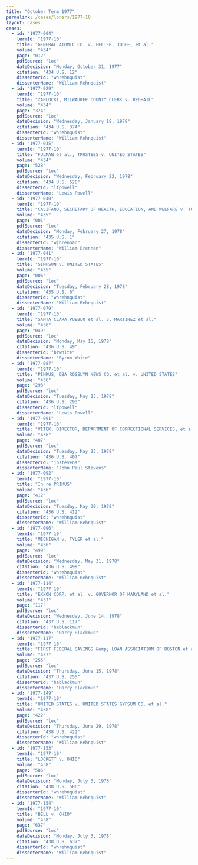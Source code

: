 ```yaml
---
title: "October Term 1977"
permalink: /cases/loners/1977-10
layout: cases
cases:
  - id: "1977-004"
    termId: "1977-10"
    title: "GENERAL ATOMIC CO. v. FELTER, JUDGE, et al."
    volume: "434"
    page: "012"
    pdfSource: "loc"
    dateDecision: "Monday, October 31, 1977"
    citation: "434 U.S. 12"
    dissenterId: "whrehnquist"
    dissenterName: "William Rehnquist"
  - id: "1977-029"
    termId: "1977-10"
    title: "ZABLOCKI, MILWAUKEE COUNTY CLERK v. REDHAIL"
    volume: "434"
    page: "374"
    pdfSource: "loc"
    dateDecision: "Wednesday, January 18, 1978"
    citation: "434 U.S. 374"
    dissenterId: "whrehnquist"
    dissenterName: "William Rehnquist"
  - id: "1977-035"
    termId: "1977-10"
    title: "FULMAN et al., TRUSTEES v. UNITED STATES"
    volume: "434"
    page: "528"
    pdfSource: "loc"
    dateDecision: "Wednesday, February 22, 1978"
    citation: "434 U.S. 528"
    dissenterId: "lfpowell"
    dissenterName: "Lewis Powell"
  - id: "1977-040"
    termId: "1977-10"
    title: "CALIFANO, SECRETARY OF HEALTH, EDUCATION, AND WELFARE v. TORRES"
    volume: "435"
    page: "001"
    pdfSource: "loc"
    dateDecision: "Monday, February 27, 1978"
    citation: "435 U.S. 1"
    dissenterId: "wjbrennan"
    dissenterName: "William Brennan"
  - id: "1977-041"
    termId: "1977-10"
    title: "SIMPSON v. UNITED STATES"
    volume: "435"
    page: "006"
    pdfSource: "loc"
    dateDecision: "Tuesday, February 28, 1978"
    citation: "435 U.S. 6"
    dissenterId: "whrehnquist"
    dissenterName: "William Rehnquist"
  - id: "1977-079"
    termId: "1977-10"
    title: "SANTA CLARA PUEBLO et al. v. MARTINEZ et al."
    volume: "436"
    page: "049"
    pdfSource: "loc"
    dateDecision: "Monday, May 15, 1978"
    citation: "436 U.S. 49"
    dissenterId: "brwhite"
    dissenterName: "Byron White"
  - id: "1977-087"
    termId: "1977-10"
    title: "PINKUS, DBA ROSSLYN NEWS CO. et al. v. UNITED STATES"
    volume: "436"
    page: "293"
    pdfSource: "loc"
    dateDecision: "Tuesday, May 23, 1978"
    citation: "436 U.S. 293"
    dissenterId: "lfpowell"
    dissenterName: "Lewis Powell"
  - id: "1977-091"
    termId: "1977-10"
    title: "VITEK, DIRECTOR, DEPARTMENT OF CORRECTIONAL SERVICES, et al. v. JONES et al."
    volume: "436"
    page: "407"
    pdfSource: "loc"
    dateDecision: "Tuesday, May 23, 1978"
    citation: "436 U.S. 407"
    dissenterId: "jpstevens"
    dissenterName: "John Paul Stevens"
  - id: "1977-092"
    termId: "1977-10"
    title: "In re PRIMUS"
    volume: "436"
    page: "412"
    pdfSource: "loc"
    dateDecision: "Tuesday, May 30, 1978"
    citation: "436 U.S. 412"
    dissenterId: "whrehnquist"
    dissenterName: "William Rehnquist"
  - id: "1977-096"
    termId: "1977-10"
    title: "MICHIGAN v. TYLER et al."
    volume: "436"
    page: "499"
    pdfSource: "loc"
    dateDecision: "Wednesday, May 31, 1978"
    citation: "436 U.S. 499"
    dissenterId: "whrehnquist"
    dissenterName: "William Rehnquist"
  - id: "1977-114"
    termId: "1977-10"
    title: "EXXON CORP. et al. v. GOVERNOR OF MARYLAND et al."
    volume: "437"
    page: "117"
    pdfSource: "loc"
    dateDecision: "Wednesday, June 14, 1978"
    citation: "437 U.S. 117"
    dissenterId: "hablackmun"
    dissenterName: "Harry Blackmun"
  - id: "1977-117"
    termId: "1977-10"
    title: "FIRST FEDERAL SAVINGS &amp; LOAN ASSOCIATION OF BOSTON et al. v. TAX COMMISSION OF MASSACHUSETTS et al."
    volume: "437"
    page: "255"
    pdfSource: "loc"
    dateDecision: "Thursday, June 15, 1978"
    citation: "437 U.S. 255"
    dissenterId: "hablackmun"
    dissenterName: "Harry Blackmun"
  - id: "1977-149"
    termId: "1977-10"
    title: "UNITED STATES v. UNITED STATES GYPSUM CO. et al."
    volume: "438"
    page: "422"
    pdfSource: "loc"
    dateDecision: "Thursday, June 29, 1978"
    citation: "438 U.S. 422"
    dissenterId: "whrehnquist"
    dissenterName: "William Rehnquist"
  - id: "1977-153"
    termId: "1977-10"
    title: "LOCKETT v. OHIO"
    volume: "438"
    page: "586"
    pdfSource: "loc"
    dateDecision: "Monday, July 3, 1978"
    citation: "438 U.S. 586"
    dissenterId: "whrehnquist"
    dissenterName: "William Rehnquist"
  - id: "1977-154"
    termId: "1977-10"
    title: "BELL v. OHIO"
    volume: "438"
    page: "637"
    pdfSource: "loc"
    dateDecision: "Monday, July 3, 1978"
    citation: "438 U.S. 637"
    dissenterId: "whrehnquist"
    dissenterName: "William Rehnquist"
---
```

